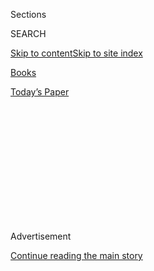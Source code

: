 <div id="app">

<div>

<div>

<div>

<div class="NYTAppHideMasthead css-1q2w90k e1suatyy0">

<div class="section css-ui9rw0 e1suatyy2">

<div class="css-eph4ug er09x8g0">

<div class="css-6n7j50">

</div>

<span class="css-1dv1kvn">Sections</span>

<div class="css-10488qs">

<span class="css-1dv1kvn">SEARCH</span>

</div>

[Skip to content](#site-content)[Skip to site
index](#site-index)

</div>

<div id="masthead-section-label" class="css-1wr3we4 eaxe0e00">

[Books](https://www.nytimes3xbfgragh.onion/section/books)

</div>

<div class="css-10698na e1huz5gh0">

</div>

</div>

<div id="masthead-bar-one" class="section hasLinks css-15hmgas e1csuq9d3">

<div class="css-uqyvli e1csuq9d0">

</div>

<div class="css-1uqjmks e1csuq9d1">

</div>

<div class="css-9e9ivx">

[](https://myaccount.nytimes3xbfgragh.onion/auth/login?response_type=cookie&client_id=vi)

</div>

<div class="css-1bvtpon e1csuq9d2">

[Today’s
Paper](https://www.nytimes3xbfgragh.onion/section/todayspaper)

</div>

</div>

</div>

</div>

<div data-aria-hidden="false">

<div id="site-content" data-role="main">

<div>

<div class="css-1aor85t" style="opacity:0.000000001;z-index:-1;visibility:hidden">

<div class="css-1hqnpie">

<div class="css-epjblv">

<span class="css-17xtcya">[Books](/section/books)</span><span class="css-x15j1o">|</span><span class="css-fwqvlz">Lady
Macbeth in Appalachia, and Other Tales by an American
Master</span>

</div>

<div class="css-k008qs">

<div class="css-1iwv8en">

<span class="css-18z7m18"></span>

<div>

</div>

</div>

<span class="css-1n6z4y"></span>

<div class="css-1705lsu">

<div class="css-4xjgmj">

<div class="css-4skfbu" data-role="toolbar" data-aria-label="Social Media Share buttons, Save button, and Comments Panel with current comment count" data-testid="share-tools">

  - 
  - 
  - 
  - 
    
    <div class="css-6n7j50">
    
    </div>

  - 

</div>

</div>

</div>

</div>

</div>

</div>

<div id="NYT_TOP_BANNER_REGION" class="css-13pd83m">

</div>

<div id="top-wrapper" class="css-1sy8kpn">

<div id="top-slug" class="css-l9onyx">

Advertisement

</div>

[Continue reading the main
story](#after-top)

<div class="ad top-wrapper" style="text-align:center;height:100%;display:block;min-height:250px">

<div id="top" class="place-ad" data-position="top" data-size-key="top">

</div>

</div>

<div id="after-top">

</div>

</div>

<div id="sponsor-wrapper" class="css-1hyfx7x">

<div id="sponsor-slug" class="css-19vbshk">

Supported by

</div>

[Continue reading the main
story](#after-sponsor)

<div id="sponsor" class="ad sponsor-wrapper" style="text-align:center;height:100%;display:block">

</div>

<div id="after-sponsor">

</div>

</div>

[Books of The
Times](/column/books-of-the-times "Books of The Times")

<div class="css-1vkm6nb ehdk2mb0">

# Lady Macbeth in Appalachia, and Other Tales by an American Master

</div>

<div class="css-79elbk" data-testid="photoviewer-wrapper">

<div class="css-z3e15g" data-testid="photoviewer-wrapper-hidden">

</div>

<div class="css-1a48zt4 ehw59r15" data-testid="photoviewer-children">

![](https://static01.graylady3jvrrxbe.onion/images/2020/07/31/books/RashValley/RashValley-popup.jpg?quality=75&auto=webp&disable=upscale)

</div>

</div>

<div class="css-170u9t6">

<div class="css-u7fh8e">

<div class="css-79elbk">

Buy Book<span data-aria-hidden="true">
    ▾</span>

  - [Amazon](https://www.amazon.com/gp/search?index=books&tag=NYTBSREV-20&field-keywords=In+the+Valley+Ron+Rash)
  - [Apple
    Books](https://du-gae-books-dot-nyt-du-prd.appspot.com/buy?title=In+the+Valley&author=Ron+Rash)
  - [Barnes and
    Noble](https://www.anrdoezrs.net/click-7990613-11819508?url=https%3A%2F%2Fwww.barnesandnoble.com%2Fw%2F%3Fean%3D9780385544290)
  - [Books-A-Million](https://www.anrdoezrs.net/click-7990613-35140?url=https%3A%2F%2Fwww.booksamillion.com%2Fp%2FIn%2Bthe%2BValley%2FRon%2BRash%2F9780385544290)
  - [Bookshop](https://bookshop.org/a/3546/9780385544290)
  - [Indiebound](https://www.indiebound.org/book/9780385544290?aff=NYT)

</div>

When you purchase an independently reviewed book through our site, we
earn an affiliate commission.

</div>

</div>

<div class="css-xt80pu e12qa4dv0">

<div class="css-18e8msd">

<div class="css-vp77d3 epjyd6m0">

<div class="css-1baulvz">

By [<span class="css-1baulvz last-byline" itemprop="name">Janet
Maslin</span>](https://www.nytimes3xbfgragh.onion/by/janet-maslin)

</div>

</div>

  - Aug. 2,
    2020

  - 
    
    <div class="css-4xjgmj">
    
    <div class="css-d8bdto" data-role="toolbar" data-aria-label="Social Media Share buttons, Save button, and Comments Panel with current comment count" data-testid="share-tools">
    
      - 
      - 
      - 
      - 
        
        <div class="css-6n7j50">
        
        </div>
    
      - 
    
    </div>
    
    </div>

</div>

</div>

<div class="section meteredContent css-1r7ky0e" name="articleBody" itemprop="articleBody">

<div class="css-1fanzo5 StoryBodyCompanionColumn">

<div class="css-53u6y8">

Nearly half of Ron Rash’s mesmerizing new story collection is devoted to
the eponymous “In the Valley,” a sequel to his 2008 novel “Serena.” If
you’ve read that book, you surely remain haunted by its mythic powers.
Nominally the Depression-era story of a North Carolina logging heir who
returns home from Boston with a daunting new bride, it invested the
power-mad Serena Pemberton with otherworldly malign qualities and gave
her a big swath of North Carolina’s Appalachian logging country to
despoil.

Serena herself, ruling the region on her white Arabian stallion with a
trained eagle and lasso for emphasis, cut a bloodcurdling figure. A
tall, blond goddess with the heart of Lady Macbeth, she seemed to
terrorize every living thing in her path. She hoped to ravage the
landscape both economically and physically, with a few human grudge
matches for good measure. Her ambition was tamped down in “Serena” only
by the fact that through most of the book she wasn’t technically the
boss but his wife, no matter how intimidating.

Serena steps off a seaplane into “In the Valley,” returning to her North
Carolina logging tract followed by a press contingent. The year is 1931.
Any answers about her husband’s death or that of the local advocate for
a national park? Does she plan to pay fair wages? The only question she
deigns to answer is from a young woman: When will she ever be satisfied?
“When the world and my will are one,” Serena answers, reminding the
reader that she is a pure Aryan dream.

</div>

</div>

<div class="css-1fanzo5 StoryBodyCompanionColumn">

<div class="css-53u6y8">

“In the Valley” is a full-throated cry for help against her brand of
ruthlessness. As the locals watch Serena’s eagle kill rattlesnakes for
threat and sport, they get an inkling of what she has in mind for
everything in sight. All the snakes go wild. The increasing number of
tree stumps make “the land look poxed, as if infected by some dread
disease.” Rash includes passages solely devoted to related species of
wildlife fleeing this doomed place. They are among the least eerie parts
of the novella, since the natural world’s survival skills are relatively
drama-free. Humans fare worse.

</div>

</div>

<div class="css-79elbk" data-testid="photoviewer-wrapper">

<div class="css-z3e15g" data-testid="photoviewer-wrapper-hidden">

</div>

<div class="css-1a48zt4 ehw59r15" data-testid="photoviewer-children">

![<span class="css-16f3y1r e13ogyst0" data-aria-hidden="true">Ron
Rash</span><span class="css-cnj6d5 e1z0qqy90" itemprop="copyrightHolder"><span class="css-1ly73wi e1tej78p0">Credit...</span><span>Richard
Nourry</span></span>](https://static01.graylady3jvrrxbe.onion/images/2020/07/31/books/RonRash/RonRash-articleLarge.jpg?quality=75&auto=webp&disable=upscale)

</div>

</div>

<div class="css-1fanzo5 StoryBodyCompanionColumn">

<div class="css-53u6y8">

“In the Valley” takes Serena to such a fever pitch of destruction that
in a lesser writer’s hands it might seem overheated. But Rash maintains
the deep keel that has always distinguished him and has perhaps led to
him being characterized as “Southern,” a designation he apparently finds
dismissive. He shouldn’t; he’s one of the best living American writers,
and his laconic understatement is much more powerful than excess.
There’s nothing rash about Rash. The way that influenza deaths figure
in “In the Valley” is as terrifying as anything you may find on the
subject, even if its crescendo is: “By the time he got the doctor, it
was too late. His family was nothing more than three filled coffins.”

The novella’s minor characters, human and otherwise, are all drawn with
exceptional care. That’s also true in the nine other stories in this
slim volume, though some are very short. “Ransom” amounts to an extended
vignette, but it captures the chemistry between a well-off college
student and the man who abducts her, hoping to make only one kind of
killing. The unexpected happens, as it always does with this author. And
these two turn out to be just simpatico enough to leave the captive with
a memory guaranteed to endure.

“Ransom” is a new story. Others in the collection have appeared in
places as varied as “Best American Short Stories 2018” and the literary
review Bitter Southerner (which is ironically named and well worth
looking into). The opening piece, a beauty, even found its way into
“Best American Mystery Stories 2019” for its way of pitting exhausted
Civil War troops against a woman defending her homestead. It’s called
“Neighbors.” And it revolves, as so much of Rash’s work does, around
secrets held deep within Southern hearts.

The most haunting and darkly funny of these is “The Baptism,” a story
that begins and ends with shotguns. The reason for the firepower: Jason
Gunter, well-known ne’er-do-well and terrible husband, who is working up
to his second marriage. His first wife either hanged herself or
disappeared, depending on whom you ask in the rural spot where the story
unfolds. One person who wouldn’t like to be asked: Reverend Yates, who
knows that Jason intends his next wife to be a very young girl.

</div>

</div>

<div class="css-1fanzo5 StoryBodyCompanionColumn">

<div class="css-53u6y8">

What’s more, Jason wants a baptism for this fresh start. In the dead of
winter. Given Jason’s track record for marriage there are no enthusiasts
for this, but Jason will not be denied. Let’s just say that he gets the
exact baptism he deserves and that Reverend Yates’s secret is one he can
happily live with forever.

</div>

</div>

</div>

<div>

</div>

<div>

</div>

<div>

</div>

<div>

<div id="bottom-wrapper" class="css-1ede5it">

<div id="bottom-slug" class="css-l9onyx">

Advertisement

</div>

[Continue reading the main
story](#after-bottom)

<div id="bottom" class="ad bottom-wrapper" style="text-align:center;height:100%;display:block;min-height:90px">

</div>

<div id="after-bottom">

</div>

</div>

</div>

</div>

</div>

## Site Index

<div>

</div>

## Site Information Navigation

  - [© <span>2020</span> <span>The New York Times
    Company</span>](https://help.nytimes3xbfgragh.onion/hc/en-us/articles/115014792127-Copyright-notice)

<!-- end list -->

  - [NYTCo](https://www.nytco.com/)
  - [Contact
    Us](https://help.nytimes3xbfgragh.onion/hc/en-us/articles/115015385887-Contact-Us)
  - [Work with us](https://www.nytco.com/careers/)
  - [Advertise](https://nytmediakit.com/)
  - [T Brand Studio](http://www.tbrandstudio.com/)
  - [Your Ad
    Choices](https://www.nytimes3xbfgragh.onion/privacy/cookie-policy#how-do-i-manage-trackers)
  - [Privacy](https://www.nytimes3xbfgragh.onion/privacy)
  - [Terms of
    Service](https://help.nytimes3xbfgragh.onion/hc/en-us/articles/115014893428-Terms-of-service)
  - [Terms of
    Sale](https://help.nytimes3xbfgragh.onion/hc/en-us/articles/115014893968-Terms-of-sale)
  - [Site
    Map](https://spiderbites.nytimes3xbfgragh.onion)
  - [Help](https://help.nytimes3xbfgragh.onion/hc/en-us)
  - [Subscriptions](https://www.nytimes3xbfgragh.onion/subscription?campaignId=37WXW)

</div>

</div>

</div>

</div>
